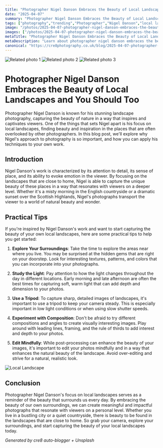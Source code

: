 ```yaml
---
title: "Photographer Nigel Danson Embraces the Beauty of Local Landscapes and You Should Too"
date: "2025-04-07"
summary: "Photographer Nigel Danson Embraces the Beauty of Local Landscapes and You Should Too - A trending topic in photography."
tags: ["photography","trending","Photographer","Nigel Danson","local landscapes","beauty","nature","landscapes","tips","composition","light","tripod"]
image: "/photos/2025-04-07-photographer-nigel-danson-embraces-the-beauty-of-local-landscapes-and-you-should-too-1.jpg"
images: ["/photos/2025-04-07-photographer-nigel-danson-embraces-the-beauty-of-local-landscapes-and-you-should-too-1.jpg","/photos/2025-04-07-photographer-nigel-danson-embraces-the-beauty-of-local-landscapes-and-you-should-too-2.jpg","/photos/2025-04-07-photographer-nigel-danson-embraces-the-beauty-of-local-landscapes-and-you-should-too-3.jpg"]
metaTitle: "Photographer Nigel Danson Embraces the Beauty of Local Landscapes and You Should Too | cre8 Photography"
metaDescription: "Learn about photographer nigel danson embraces the beauty of local landscapes and you should too in photography with practical tips and insights."
canonical: "https://cre8photography.co.uk/blog/2025-04-07-photographer-nigel-danson-embraces-the-beauty-of-local-landscapes-and-you-should-too"
---
```



<div class="grid grid-cols-1 sm:grid-cols-2 md:grid-cols-3 gap-4">
  <img src="/photos/2025-04-07-photographer-nigel-danson-embraces-the-beauty-of-local-landscapes-and-you-should-too-1.jpg" alt="Related photo 1" class="w-full rounded-lg" />
<img src="/photos/2025-04-07-photographer-nigel-danson-embraces-the-beauty-of-local-landscapes-and-you-should-too-2.jpg" alt="Related photo 2" class="w-full rounded-lg" />
<img src="/photos/2025-04-07-photographer-nigel-danson-embraces-the-beauty-of-local-landscapes-and-you-should-too-3.jpg" alt="Related photo 3" class="w-full rounded-lg" />
</div>


# Photographer Nigel Danson Embraces the Beauty of Local Landscapes and You Should Too

Photographer Nigel Danson is known for his stunning landscape photography, capturing the beauty of nature in a way that inspires and captivates viewers. One of the things that sets Nigel apart is his focus on local landscapes, finding beauty and inspiration in the places that are often overlooked by other photographers. In this blog post, we'll explore why Nigel's approach to photography is so important, and how you can apply his techniques to your own work.

## Introduction

Nigel Danson's work is characterized by its attention to detail, its sense of place, and its ability to evoke emotion in the viewer. By focusing on the landscapes that are close to home, Nigel is able to capture the unique beauty of these places in a way that resonates with viewers on a deeper level. Whether it's a misty morning in the English countryside or a dramatic sunset over the Scottish Highlands, Nigel's photographs transport the viewer to a world of natural beauty and wonder.

## Practical Tips

If you're inspired by Nigel Danson's work and want to start capturing the beauty of your own local landscapes, here are some practical tips to help you get started:

1. **Explore Your Surroundings**: Take the time to explore the areas near where you live. You may be surprised at the hidden gems that are right on your doorstep. Look for interesting textures, patterns, and colors that you can incorporate into your photographs.

2. **Study the Light**: Pay attention to how the light changes throughout the day in different locations. Early morning and late afternoon are often the best times for capturing soft, warm light that can add depth and dimension to your photos.

3. **Use a Tripod**: To capture sharp, detailed images of landscapes, it's important to use a tripod to keep your camera steady. This is especially important in low light conditions or when using slow shutter speeds.

4. **Experiment with Composition**: Don't be afraid to try different compositions and angles to create visually interesting images. Play around with leading lines, framing, and the rule of thirds to add interest and depth to your photos.

5. **Edit Mindfully**: While post-processing can enhance the beauty of your images, it's important to edit your photos mindfully and in a way that enhances the natural beauty of the landscape. Avoid over-editing and strive for a natural, realistic look.

![Local Landscape](/path/to/image)

## Conclusion

Photographer Nigel Danson's focus on local landscapes serves as a reminder of the beauty that surrounds us every day. By embracing the beauty of our own surroundings, we can create meaningful and impactful photographs that resonate with viewers on a personal level. Whether you live in a bustling city or a quiet countryside, there is beauty to be found in the landscapes that are close to home. So grab your camera, explore your surroundings, and start capturing the beauty of your local landscapes today.

*Generated by cre8 auto-blogger + Unsplash*
